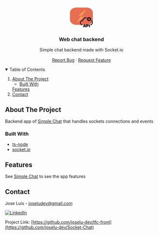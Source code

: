 <!-- PROJECT LOGO -->
<br />
<p align="center">
  <a href="https://github.com/JoseLu-Dev/Socket-Chat">
    <img src="resources/logo.svg" alt="Logo" width="80" height="80">
  </a>

  <h3 align="center">Web chat backend</h3>

  <p align="center">
    Simple chat backend made with Socket.io
    <br />
    <br />
    <!--<a href="https://joselu-dev.github.io/Socket-Chat/#/">View App</a>
    ·-->
    <a href="https://github.com/JoseLu-Dev/Socket-Chat/issues">Report Bug</a>
    ·
    <a href="https://github.com/JoseLu-Dev/Socket-Chat/issues">Request Feature</a>
  </p>
</p>


<!-- TABLE OF CONTENTS -->
<details open="open">
  <summary>Table of Contents</summary>
  <ol>
    <li>
      <a href="#about-the-project">About The Project</a>
      <ul>
        <li><a href="#built-with">Built With</a></li>
      </ul>
    </li>
    <a href="#features">Features</a>
    <li><a href="#contact">Contact</a></li>
  </ol>
</details>


<!-- ABOUT THE PROJECT -->
## About The Project

Backend app of [Simple Chat](https://github.com/JoseLu-Dev/Socket-Chat) that handles sockets connections and events

### Built With

* [ts-node](https://github.com/TypeStrong/ts-node)
* [socket.io](https://socket.io/)

<!-- APP FEATURES -->
## Features

See [Simple Chat](https://github.com/JoseLu-Dev/Socket-Chat) to see the app features

<!-- CONTACT -->
## Contact

Jose Luis - joseludev@gmail.com 

[![LinkedIn][linkedin-shield]][linkedin-url]

Project Link: [https://github.com/joselu-dev/tfc-front](https://github.com/joselu-dev/Socket-Chat)


[linkedin-shield]: https://img.shields.io/badge/-LinkedIn-black.svg?style=for-the-badge&logo=linkedin&colorB=555
[linkedin-url]: https://es.linkedin.com/in/jose-luis-alfaro-carretero-0a5912208/es
[product-screenshot]: resources/images/calendar.png

